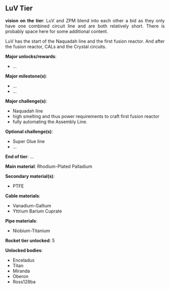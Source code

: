 ## LuV Tier
<div align="justify">

**vision on the tier**:
LuV and ZPM blend into each other a bid as they only have one combined circuit line and are both relatively short. There is probably space here for some additional content.

LuV has the start of the Naquadah line and the first fusion reactor. And after the fusion reactor, CALs and the Crystal circuits.


**Major unlocks/rewards**:
- ...

**Major milestone(s)**:
- ...
- ...

**Major challenge(s)**:
- Naquadah line
- high smelting and thus power requirements to craft first fusion reactor
- fully automating the Assembly Line.

**Optional challenge(s)**:
- Super Glue line
- ...

**End of tier**: ...

**Main material**: Rhodium-Plated Palladium

**Secondary material(s)**:
- PTFE

**Cable materials**:
- Vanadium-Gallium 
- Yttrium Barium Cuprate

**Pipe materials**:
- Niobium-Titanium

**Rocket tier unlocked**: 5

**Unlocked bodies**:
- Enceladus
- Titan
- Miranda
- Oberon
- Ross128ba

</div>
